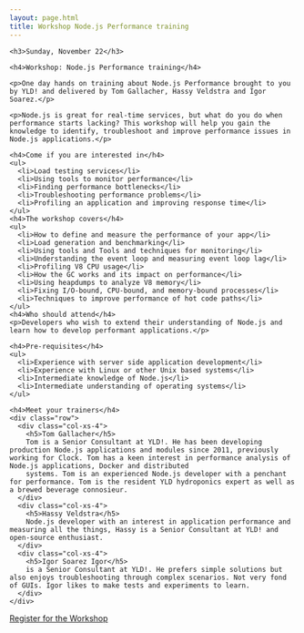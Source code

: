 ```yaml
---
layout: page.html
title: Workshop Node.js Performance training
---
```


<div class="row wrap">
  <div class="col-xs-10 col-xs-offset-1">

    <h3>Sunday, November 22</h3>

    <h4>Workshop: Node.js Performance training</h4>

    <p>One day hands on training about Node.js Performance brought to you by YLD! and delivered by Tom Gallacher, Hassy Veldstra and Igor Soarez.</p>

    <p>Node.js is great for real-time services, but what do you do when performance starts lacking? This workshop will help you gain the knowledge to identify, troubleshoot and improve performance issues in Node.js applications.</p>

    <h4>Come if you are interested in</h4>
    <ul>
      <li>Load testing services</li>
      <li>Using tools to monitor performance</li>
      <li>Finding performance bottlenecks</li>
      <li>Troubleshooting performance problems</li>
      <li>Profiling an application and improving response time</li>
    </ul>
    <h4>The workshop covers</h4>
    <ul>
      <li>How to define and measure the performance of your app</li>
      <li>Load generation and benchmarking</li>
      <li>Using tools and Tools and techniques for monitoring</li>
      <li>Understanding the event loop and measuring event loop lag</li>
      <li>Profiling V8 CPU usage</li>
      <li>How the GC works and its impact on performance</li>
      <li>Using heapdumps to analyze V8 memory</li>
      <li>Fixing I/O-bound, CPU-bound, and memory-bound processes</li>
      <li>Techniques to improve performance of hot code paths</li>
    </ul>
    <h4>Who should attend</h4>
    <p>Developers who wish to extend their understanding of Node.js and learn how to develop performant applications.</p>

    <h4>Pre-requisites</h4>
    <ul>
      <li>Experience with server side application development</li>
      <li>Experience with Linux or other Unix based systems</li>
      <li>Intermediate knowledge of Node.js</li>
      <li>Intermediate understanding of operating systems</li>
    </ul>

    <h4>Meet your trainers</h4>
    <div class="row">
      <div class="col-xs-4">
        <h5>Tom Gallacher</h5>
        Tom is a Senior Consultant at YLD!. He has been developing production Node.js applications and modules since 2011, previously working for Clock. Tom has a keen interest in performance analysis of Node.js applications, Docker and distributed
        systems. Tom is an experienced Node.js developer with a penchant for performance. Tom is the resident YLD hydroponics expert as well as a brewed beverage connosieur.
      </div>
      <div class="col-xs-4">
        <h5>Hassy Veldstra</h5>
        Node.js developer with an interest in application performance and measuring all the things, Hassy is a Senior Consultant at YLD! and open-source enthusiast.
      </div>
      <div class="col-xs-4">
        <h5>Igor Soarez Igor</h5>
        is a Senior Consultant at YLD!. He prefers simple solutions but also enjoys troubleshooting through complex scenarios. Not very fond of GUIs. Igor likes to make tests and experiments to learn.
      </div>
    </div>
  </div>
  <div class="col-xs-12 center-xs">
    <a href="https://ti.to/barcelonajs/nodeconf-barcelona-2015" target="_blank" onclick="_gs('event', 'Clicked Workshop Ticket link')" class="btn btn-lg">Register for the Workshop</a>
  </div>
</div>
